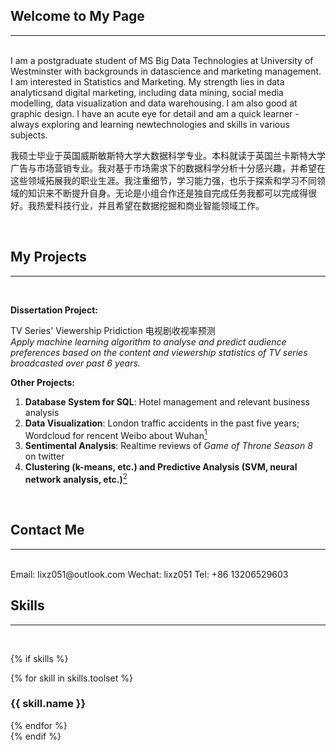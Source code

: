 ## Welcome to My Page  
---

<br/>
I am a postgraduate student of MS Big Data Technologies at University of Westminster with backgrounds in datascience and marketing management. I am interested in Statistics and Marketing. My strength lies in data analyticsand digital marketing, including data mining, social media modelling, data visualization and data warehousing. I am also good at graphic design. I have an acute eye for detail and am a quick learner - always exploring and learning newtechnologies and skills in various subjects.

我硕士毕业于英国威斯敏斯特大学大数据科学专业。本科就读于英国兰卡斯特大学广告与市场营销专业。我对基于市场需求下的数据科学分析十分感兴趣，并希望在这些领域拓展我的职业生涯。我注重细节，学习能力强，也乐于探索和学习不同领域的知识来不断提升自身。无论是小组合作还是独自完成任务我都可以完成得很好。我热爱科技行业，并且希望在数据挖掘和商业智能领域工作。

<br/>

## My Projects
---

<br/>

**Dissertation Project:** 

TV Series' Viewership Pridiction 电视剧收视率预测   
*Apply machine learning algorithm to analyse and predict audience preferences based on the content and viewership statistics of TV series broadcasted over past 6 years.*  

**Other Projects:**
1. **Database System for SQL**: Hotel management and relevant business analysis
2. **Data Visualization**: London traffic accidents in the past five years; Wordcloud for rencent Weibo about Wuhan[<sup>1</sup>](https://github.com/ellelenlee/Keywords-related-to-Wuhan-on-Weibo)
3. **Sentimental Analysis**: Realtime reviews of *Game of Throne Season 8* on twitter
4. **Clustering (k-means, etc.) and Predictive Analysis (SVM, neural network analysis, etc.)**[<sup>2</sup>](https://github.com/ellelenlee/data-mining)

<br/>

## Contact Me
---

<br/>
Email: lixz051@outlook.com  
Wechat: lixz051  
Tel: +86 13206529603

## Skills
---

<br/>

{% if skills %}
<div class="skillset container-block">
  
  {% for skill in skills.toolset %}
  <div class="item"> 
    <h3 class="level-title">{{ skill.name }}</h3> 
    <div class="level-bar">     
      <div class="level-bar-inner" data-level="{{ skill.level }}">
      </div>   
    </div><!--//level-bar-->
  </div><!--//item-->
  {% endfor %}

</div>
{% endif %}



